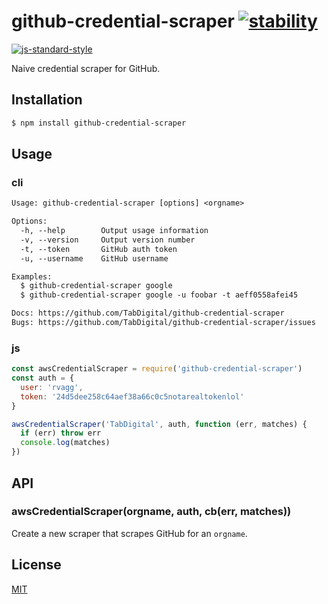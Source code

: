 # github-credential-scraper [![stability][0]][1]
[![js-standard-style][10]][11]

Naive credential scraper for GitHub.

## Installation
```sh
$ npm install github-credential-scraper
```

## Usage
### cli
```txt
Usage: github-credential-scraper [options] <orgname>

Options:
  -h, --help        Output usage information
  -v, --version     Output version number
  -t, --token       GitHub auth token
  -u, --username    GitHub username

Examples:
  $ github-credential-scraper google
  $ github-credential-scraper google -u foobar -t aeff0558afei45

Docs: https://github.com/TabDigital/github-credential-scraper
Bugs: https://github.com/TabDigital/github-credential-scraper/issues
```

### js
```js
const awsCredentialScraper = require('github-credential-scraper')
const auth = {
  user: 'rvagg',
  token: '24d5dee258c64aef38a66c0c5notarealtokenlol'
}

awsCredentialScraper('TabDigital', auth, function (err, matches) {
  if (err) throw err
  console.log(matches)
})
```

## API
### awsCredentialScraper(orgname, auth, cb(err, matches))
Create a new scraper that scrapes GitHub for an `orgname`.

## License
[MIT](https://tldrlegal.com/license/mit-license)

[0]: https://img.shields.io/badge/stability-experimental-orange.svg?style=flat-square
[1]: https://nodejs.org/api/documentation.html#documentation_stability_index
[10]: https://img.shields.io/badge/code%20style-standard-brightgreen.svg?style=flat-square
[11]: https://github.com/feross/standard

